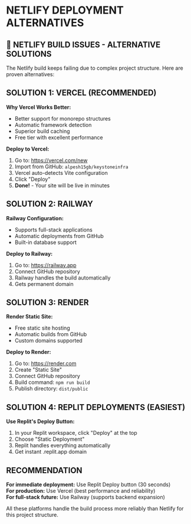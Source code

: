 # NETLIFY DEPLOYMENT ALTERNATIVES

## 🚨 NETLIFY BUILD ISSUES - ALTERNATIVE SOLUTIONS

The Netlify build keeps failing due to complex project structure. Here are proven alternatives:

## SOLUTION 1: VERCEL (RECOMMENDED)

**Why Vercel Works Better:**
- Better support for monorepo structures
- Automatic framework detection
- Superior build caching
- Free tier with excellent performance

**Deploy to Vercel:**
1. Go to: https://vercel.com/new
2. Import from GitHub: `alpesh15gb/keystoneinfra`
3. Vercel auto-detects Vite configuration
4. Click "Deploy"
5. **Done!** - Your site will be live in minutes

## SOLUTION 2: RAILWAY

**Railway Configuration:**
- Supports full-stack applications
- Automatic deployments from GitHub
- Built-in database support

**Deploy to Railway:**
1. Go to: https://railway.app
2. Connect GitHub repository
3. Railway handles the build automatically
4. Gets permanent domain

## SOLUTION 3: RENDER

**Render Static Site:**
- Free static site hosting
- Automatic builds from GitHub
- Custom domains supported

**Deploy to Render:**
1. Go to: https://render.com
2. Create "Static Site"
3. Connect GitHub repository
4. Build command: `npm run build`
5. Publish directory: `dist/public`

## SOLUTION 4: REPLIT DEPLOYMENTS (EASIEST)

**Use Replit's Deploy Button:**
1. In your Replit workspace, click "Deploy" at the top
2. Choose "Static Deployment" 
3. Replit handles everything automatically
4. Get instant .replit.app domain

## RECOMMENDATION

**For immediate deployment:** Use Replit Deploy button (30 seconds)  
**For production:** Use Vercel (best performance and reliability)  
**For full-stack future:** Use Railway (supports backend expansion)

All these platforms handle the build process more reliably than Netlify for this project structure.